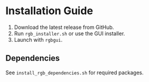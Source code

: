 # Installation Guide

1. Download the latest release from GitHub.
2. Run `rgb_installer.sh` or use the GUI installer.
3. Launch with `rgbgui`.

## Dependencies
See `install_rgb_dependencies.sh` for required packages.
